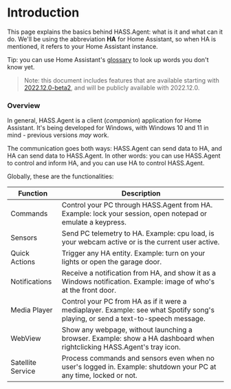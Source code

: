 # Introduction

This page explains the basics behind HASS.Agent: what is it and what can it do. We'll be using the abbreviation **HA** for Home Assistant, so when HA is mentioned, it refers to your Home Assistant instance.

Tip: you can use Home Assistant's [glossary](https://www.home-assistant.io/docs/glossary/) to look up words you don't know yet.

> Note: this document includes features that are available starting with [2022.12.0-beta2](https://github.com/LAB02-Research/HASS.Agent/releases/tag/2022.12.0-beta2), and will be publicly available with 2022.12.0.

### Overview

In general, HASS.Agent is a client (*companion*) application for Home Assistant. It's being developed for Windows, with Windows 10 and 11 in mind - previous versions *may* work. 

The communication goes both ways: HASS.Agent can send data to HA, and HA can send data to HASS.Agent. In other words: you can use HASS.Agent to control and inform HA, and you can use HA to control HASS.Agent.

Globally, these are the functionalities:

| Function | Description |
| ------------ | ------------- |
| Commands | Control your PC through HASS.Agent from HA. Example: lock your session, open notepad or emulate a keypress. |
| Sensors | Send PC telemetry to HA. Example: cpu load, is your webcam active or is the current user active. |
| Quick Actions | Trigger any HA entity. Example: turn on your lights or open the garage door. |
| Notifications | Receive a notification from HA, and show it as a Windows notification. Example: image of who's at the front door. |
| Media Player | Control your PC from HA as if it were a mediaplayer. Example: see what Spotify song's playing, or send a text-to-speech message. |
| WebView | Show any webpage, without launching a browser. Example: show a HA dashboard when rightclicking HASS.Agent's tray icon. |
| Satellite Service | Process commands and sensors even when no user's logged in. Example: shutdown your PC at any time, locked or not. |
